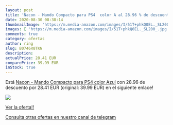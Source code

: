 ```yaml
---
layout: post
title: 'Nacon - Mando Compacto para PS4  color A al 28.96 % de descuento'
date: 2020-08-30 08:38:14
thumbnailImage: 'https://m.media-amazon.com/images/I/51T+phkQ0EL._SL200_.jpg'
images: [ 'https://m.media-amazon.com/images/I/51T+phkQ0EL._SL200_.jpg' ]
comments: true
category: ofertas
author: ring
slug: B0746R8TKN
description:
actualPrice: 28.41 EUR
comparePrice: 39.99 EUR
inStock: true
---
```


Está [Nacon - Mando Compacto para PS4  color Azul](https://www.amazon.com/dp/B0746R8TKN/?tag=redken08-20) con 28.96 de descuento por 28.41 EUR (original: 39.99 EUR) en el siguiente enlace!

[![](https://m.media-amazon.com/images/I/51T+phkQ0EL._SL200_.jpg)](https://www.amazon.com/dp/B0746R8TKN/?tag=redken08-20)

[Ver la oferta!!](https://www.amazon.com/dp/B0746R8TKN/?tag=redken08-20)

[Consulta otras ofertas en nuestro canal de telegram](https://t.me/s/ofertas25)
